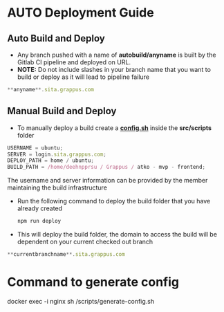# AUTO Deployment Guide

## Auto Build and Deploy

- Any branch pushed with a name of **autobuild/anyname** is built by the Gitlab CI pipeline and deployed on URL.
- **NOTE:** Do not include slashes in your branch name that you want to build or deploy as it will lead to pipeline failure

```jsx
**anyname**.sita.grappus.com
```

## Manual Build and Deploy

- To manually deploy a build create a **[config.sh](http://config.sh)** inside the **src/scripts** folder

```jsx
USERNAME = ubuntu;
SERVER = login.sita.grappus.com;
DEPLOY_PATH = home / ubuntu;
BUILD_PATH = /home/deehnpprsu / Grappus / atko - mvp - frontend;
```

The username and server information can be provided by the member maintaining the build infrastructure

- Run the following command to deploy the build folder that you have already created
  ```jsx
  npm run deploy
  ```
- This will deploy the build folder, the domain to access the build will be dependent on your current checked out branch

```jsx
**currentbranchname**.sita.grappus.com
```

# Command to generate config
docker exec -i nginx sh /scripts/generate-config.sh

